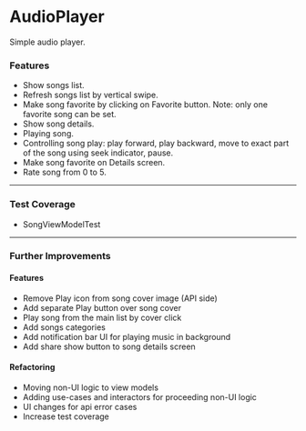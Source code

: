 # AudioPlayer
Simple audio player.

### Features
- Show songs list.
- Refresh songs list by vertical swipe.
- Make song favorite by clicking on Favorite button. Note: only one favorite song can be set.
- Show song details.
- Playing song.
- Controlling song play: play forward, play backward, move to exact part of the song using seek indicator, pause.
- Make song favorite on Details screen.
- Rate song from 0 to 5.

---

### Test Coverage
- SongViewModelTest

---

### Further Improvements
  #### Features
  - Remove Play icon from song cover image (API side)
  - Add separate Play button over song cover
  - Play song from the main list by cover click
  - Add songs categories
  - Add notification bar UI for playing music in background
  - Add share show button to song details screen
  #### Refactoring
  - Moving non-UI logic to view models
  - Adding use-cases and interactors for proceeding non-UI logic
  - UI changes for api error cases
  - Increase test coverage
